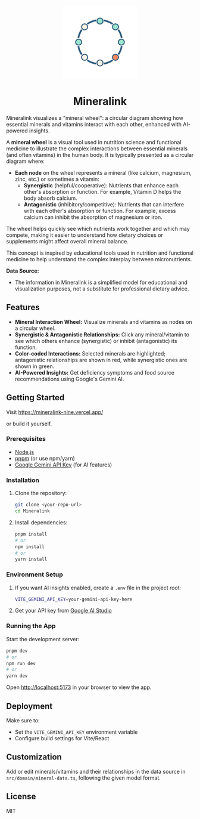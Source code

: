<p align="center">
  <img src="public/mineralink-logo.png" alt="Mineralink Logo" width="200" height="200">
</p>

<h1 align="center">Mineralink</h1>

Mineralink visualizes a "mineral wheel": a circular diagram showing how essential minerals and vitamins interact with each other, enhanced with AI-powered insights.

A **mineral wheel** is a visual tool used in nutrition science and functional medicine to illustrate the complex interactions between essential minerals (and often vitamins) in the human body. It is typically presented as a circular diagram where:

- **Each node** on the wheel represents a mineral (like calcium, magnesium, zinc, etc.) or sometimes a vitamin:
  - **Synergistic** (helpful/cooperative): Nutrients that enhance each other's absorption or function. For example, Vitamin D helps the body absorb calcium.
  - **Antagonistic** (inhibitory/competitive): Nutrients that can interfere with each other's absorption or function. For example, excess calcium can inhibit the absorption of magnesium or iron.

The wheel helps quickly see which nutrients work together and which may compete, making it easier to understand how dietary choices or supplements might affect overall mineral balance.

This concept is inspired by educational tools used in nutrition and functional medicine to help understand the complex interplay between micronutrients.

**Data Source:**
- The information in Mineralink is a simplified model for educational and visualization purposes, not a substitute for professional dietary advice.

## Features
- **Mineral Interaction Wheel:** Visualize minerals and vitamins as nodes on a circular wheel.
- **Synergistic & Antagonistic Relationships:** Click any mineral/vitamin to see which others enhance (synergistic) or inhibit (antagonistic) its function.
- **Color-coded Interactions:** Selected minerals are highlighted; antagonistic relationships are shown in red, while synergistic ones are shown in green.
- **AI-Powered Insights:** Get deficiency symptoms and food source recommendations using Google's Gemini AI.

## Getting Started

Visit https://mineralink-nine.vercel.app/

or build it yourself.

### Prerequisites
- [Node.js](https://nodejs.org/) 
- [pnpm](https://pnpm.io/) (or use npm/yarn)
- [Google Gemini API Key](https://makersuite.google.com/app/apikey) (for AI features)

### Installation

1. Clone the repository:
   ```bash
   git clone <your-repo-url>
   cd Mineralink
   ```
2. Install dependencies:
   ```bash
   pnpm install
   # or
   npm install
   # or
   yarn install
   ```

### Environment Setup

1. If you want AI insights enabled, create a `.env` file in the project root:
   ```bash
   VITE_GEMINI_API_KEY=your-gemini-api-key-here
   ```

2. Get your API key from [Google AI Studio](https://makersuite.google.com/app/apikey)

### Running the App

Start the development server:
```bash
pnpm dev
# or
npm run dev
# or
yarn dev
```

Open [http://localhost:5173](http://localhost:5173) in your browser to view the app.

## Deployment

Make sure to:
- Set the `VITE_GEMINI_API_KEY` environment variable
- Configure build settings for Vite/React

## Customization
Add or edit minerals/vitamins and their relationships in the data source in `src/domain/mineral-data.ts`, following the given model format.

## License
MIT

